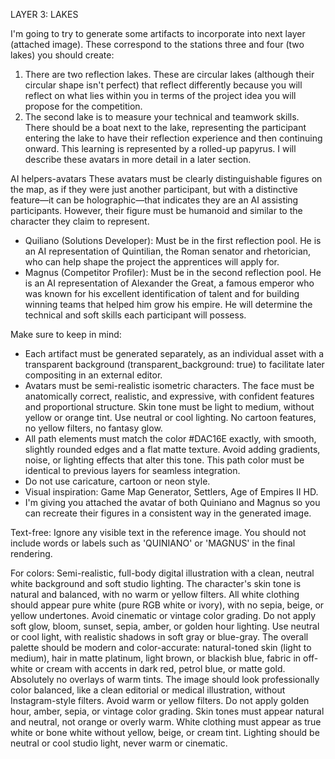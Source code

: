 LAYER 3: LAKES

I'm going to try to generate some artifacts to incorporate into next layer (attached image). These correspond to the stations three and four (two lakes) you should create:

1. There are two reflection lakes. These are circular lakes (although their circular shape isn't perfect) that reflect differently because you will reflect on what lies within you in terms of the project idea you will propose for the competition.
2. The second lake is to measure your technical and teamwork skills. There should be a boat next to the lake, representing the participant entering the lake to have their reflection experience and then continuing onward. This learning is represented by a rolled-up papyrus. I will describe these avatars in more detail in a later section.

AI helpers-avatars
These avatars must be clearly distinguishable figures on the map, as if they were just another participant, but with a distinctive feature—it can be holographic—that indicates they are an AI assisting participants. However, their figure must be humanoid and similar to the character they claim to represent.

- Quiliano (Solutions Developer): Must be in the first reflection pool. He is an AI representation of Quintilian, the Roman senator and rhetorician, who can help shape the project the apprentices will apply for.
- Magnus (Competitor Profiler): Must be in the second reflection pool. He is an AI representation of Alexander the Great, a famous emperor who was known for his excellent identification of talent and for building winning teams that helped him grow his empire. He will determine the technical and soft skills each participant will possess.

Make sure to keep in mind:
- Each artifact must be generated separately, as an individual asset with a transparent background (transparent_background: true) to facilitate later compositing in an external editor.
- Avatars must be semi-realistic isometric characters. The face must be anatomically correct, realistic, and expressive, with confident features and proportional structure. Skin tone must be light to medium, without yellow or orange tint. Use neutral or cool lighting. No cartoon features, no yellow filters, no fantasy glow.
- All path elements must match the color #DAC16E exactly, with smooth, slightly rounded edges and a flat matte texture. Avoid adding gradients, noise, or lighting effects that alter this tone. This path color must be identical to previous layers for seamless integration.
- Do not use caricature, cartoon or neon style.
- Visual inspiration: Game Map Generator, Settlers, Age of Empires II HD.
- I'm giving you attached the avatar of both Quiniano and Magnus so you can recreate their figures in a consistent way in the generated image. 

Text-free:
Ignore any visible text in the reference image. You should not include words or labels such as 'QUINIANO' or 'MAGNUS' in the final rendering.

For colors:
Semi-realistic, full-body digital illustration with a clean, neutral white background and soft studio lighting. The character's skin tone is natural and balanced, with no warm or yellow filters. All white clothing should appear pure white (pure RGB white or ivory), with no sepia, beige, or yellow undertones. Avoid cinematic or vintage color grading. Do not apply soft glow, bloom, sunset, sepia, amber, or golden hour lighting. Use neutral or cool light, with realistic shadows in soft gray or blue-gray. The overall palette should be modern and color-accurate: natural-toned skin (light to medium), hair in matte platinum, light brown, or blackish blue, fabric in off-white or cream with accents in dark red, petrol blue, or matte gold. Absolutely no overlays of warm tints. The image should look professionally color balanced, like a clean editorial or medical illustration, without Instagram-style filters. Avoid warm or yellow filters. Do not apply golden hour, amber, sepia, or vintage color grading. Skin tones must appear natural and neutral, not orange or overly warm. White clothing must appear as true white or bone white without yellow, beige, or cream tint. Lighting should be neutral or cool studio light, never warm or cinematic.
